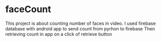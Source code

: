 # faceCount
This project is about counting number of faces in video.
I used firebase database with android app to send count from pyrhon to firebase
Then retrieving count in app on a click of retrieve button
